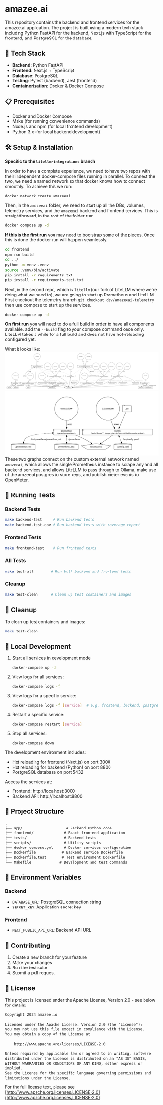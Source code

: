 # amazee.ai

This repository contains the backend and frontend services for the amazee.ai application. The project is built using a modern tech stack including Python FastAPI for the backend, Next.js with TypeScript for the frontend, and PostgreSQL for the database.

## 🚀 Tech Stack

- **Backend**: Python FastAPI
- **Frontend**: Next.js + TypeScript
- **Database**: PostgreSQL
- **Testing**: Pytest (backend), Jest (frontend)
- **Containerization**: Docker & Docker Compose

## 📋 Prerequisites

- Docker and Docker Compose
- Make (for running convenience commands)
- Node.js and npm (for local frontend development)
- Python 3.x (for local backend development)

## 🛠️ Setup & Installation
**Specific to the `litellm-integrations` branch**

In order to have a complete experience, we need to have two repos with their independent docker-compose files running in parallel. To connect the two, we need a named network so that docker knows how to connect smoothly. To achieve this we run:
```bash
docker network create amazeeai
```
Then, in the `amazeeai` folder, we need to start up all the DBs, volumes, telemetry services, and the `amazeeai` backend and frontend services. This is straightforward, in the root of the folder run:
```bash
docker compose up -d
```
**If this is the first run** you may need to bootstrap some of the pieces. Once this is done the docker run will happen seamlessly.
```bash
cd frontend
npm run build
cd ../
python -m venv .venv
source .venv/bin/activate
pip install -r requirements.txt
pip install -r requirements-test.txt
```
Next, in the second repo, which is `litellm` (our fork of LiteLLM where we're doing what we need to), we are going to start up Prometheus and LiteLLM. First checkout the telemetry branch `git checkout dev/amazeeai-telemetry` then use compose to start up the services.
```bash
docker compose up -d
```
**On first run** you will need to do a full build in order to have all components available. add the `--build` flag to your compose command once only. LiteLLM takes a while for a full build and does not have hot-reloading configured yet.

What it looks like:
![amazeeai compose](compose-all.VizFormats.svg)
![litellm compose](compose-litellm.VizFormats.svg)
These two graphs connect on the custom external network named `amazeeai`, which allows the single Prometheus instance to scrape any and all backend services, and allows LiteLLM to pass through to Ollama, make use of the amzeeai postgres to store keys, and publish meter events to OpenMeter.

## 🧪 Running Tests

### Backend Tests
```bash
make backend-test     # Run backend tests
make backend-test-cov # Run backend tests with coverage report
```

### Frontend Tests
```bash
make frontend-test    # Run frontend tests
```

### All Tests
```bash
make test-all        # Run both backend and frontend tests
```

### Cleanup
```bash
make test-clean      # Clean up test containers and images
```

## 🧹 Cleanup

To clean up test containers and images:
```bash
make test-clean
```

## 🚀 Local Development

1. Start all services in development mode:
   ```bash
   docker-compose up -d
   ```

2. View logs for all services:
   ```bash
   docker-compose logs -f
   ```

3. View logs for a specific service:
   ```bash
   docker-compose logs -f [service]  # e.g. frontend, backend, postgres
   ```

4. Restart a specific service:
   ```bash
   docker-compose restart [service]
   ```

5. Stop all services:
   ```bash
   docker-compose down
   ```

The development environment includes:
- Hot reloading for frontend (Next.js) on port 3000
- Hot reloading for backend (Python) on port 8800
- PostgreSQL database on port 5432

Access the services at:
- Frontend: http://localhost:3000
- Backend API: http://localhost:8800


## 📁 Project Structure

```
.
├── app/                    # Backend Python code
├── frontend/              # React frontend application
├── tests/                 # Backend tests
├── scripts/               # Utility scripts
├── docker-compose.yml     # Docker services configuration
├── Dockerfile            # Backend service Dockerfile
├── Dockerfile.test       # Test environment Dockerfile
└── Makefile             # Development and test commands
```

## 🔑 Environment Variables

### Backend
- `DATABASE_URL`: PostgreSQL connection string
- `SECRET_KEY`: Application secret key

### Frontend
- `NEXT_PUBLIC_API_URL`: Backend API URL

## 👥 Contributing

1. Create a new branch for your feature
2. Make your changes
3. Run the test suite
4. Submit a pull request

## 📄 License

This project is licensed under the Apache License, Version 2.0 - see below for details:

```
Copyright 2024 amazee.io

Licensed under the Apache License, Version 2.0 (the "License");
you may not use this file except in compliance with the License.
You may obtain a copy of the License at

    http://www.apache.org/licenses/LICENSE-2.0

Unless required by applicable law or agreed to in writing, software
distributed under the License is distributed on an "AS IS" BASIS,
WITHOUT WARRANTIES OR CONDITIONS OF ANY KIND, either express or implied.
See the License for the specific language governing permissions and
limitations under the License.
```

For the full license text, please see [http://www.apache.org/licenses/LICENSE-2.0](http://www.apache.org/licenses/LICENSE-2.0)